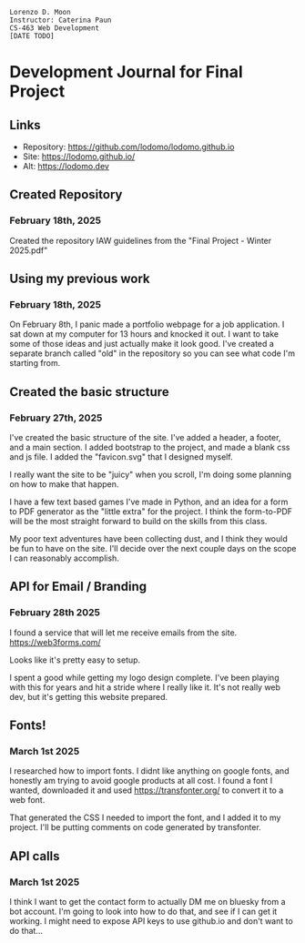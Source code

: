 ```
Lorenzo D. Moon
Instructor: Caterina Paun
CS-463 Web Development
[DATE TODO]
```

# Development Journal for Final Project

## Links
- Repository: https://github.com/lodomo/lodomo.github.io
- Site: https://lodomo.github.io/
- Alt: https://lodomo.dev

## Created Repository
### February 18th, 2025

Created the repository IAW guidelines from the "Final Project - Winter 2025.pdf"

## Using my previous work
### February 18th, 2025

On February 8th, I panic made a portfolio webpage for a job application. 
I sat down at my computer for 13 hours and knocked it out. I want to take some 
of those ideas and just actually make it look good. I've created a separate 
branch called "old" in the repository so you can see what code I'm starting from.

## Created the basic structure
### February 27th, 2025

I've created the basic structure of the site. I've added a header, a footer, and
a main section. I added bootstrap to the project, and made a blank css and js 
file. I added the "favicon.svg" that I designed myself.

I really want the site to be "juicy" when you scroll, I'm doing some planning
on how to make that happen.

I have a few text based games I've made in Python, and an idea for a form to PDF
generator as the "little extra" for the project. I think the form-to-PDF will
be the most straight forward to build on the skills from this class.

My poor text adventures have been collecting dust, and I think they would be
fun to have on the site. I'll decide over the next couple days on the scope 
I can reasonably accomplish.

## API for Email / Branding
### February 28th 2025

I found a service that will let me receive emails from the site.
https://web3forms.com/

Looks like it's pretty easy to setup.

I spent a good while getting my logo design complete. I've been playing with this
for years and hit a stride where I really like it. It's not really web dev, but
it's getting this website prepared.

## Fonts!
### March 1st 2025

I researched how to import fonts. I didnt like anything on google fonts, and honestly
am trying to avoid google products at all cost. I found a font I wanted, downloaded it
and used https://transfonter.org/ to convert it to a web font.

That generated the CSS I needed to import the font, and I added it to my project.
I'll be putting comments on code generated by transfonter.

## API calls
### March 1st 2025

I think I want to get the contact form to actually DM me on bluesky from a bot account.
I'm going to look into how to do that, and see if I can get it working. I
might need to expose API keys to use github.io and don't want to do that...
